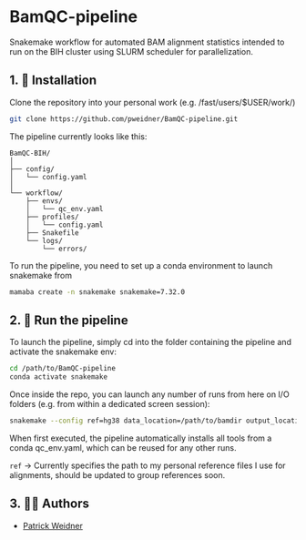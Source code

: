 # BamQC-pipeline

Snakemake workflow for automated BAM alignment statistics intended to run on the BIH cluster using SLURM scheduler for parallelization.

## 1. 📕 Installation

Clone the repository into your personal work (e.g. /fast/users/$USER/work/)

```bash
git clone https://github.com/pweidner/BamQC-pipeline.git
```
The pipeline currently looks like this:

```
BamQC-BIH/
│
├── config/
│   └── config.yaml
│
└── workflow/
    ├── envs/
    │   └── qc_env.yaml
    ├── profiles/
    │   └── config.yaml
    ├── Snakefile
    └── logs/
        └── errors/
```

To run the pipeline, you need to set up a conda environment to launch snakemake from

```bash
mamaba create -n snakemake snakemake=7.32.0
```

## 2. 🛑 Run the pipeline

To launch the pipeline, simply cd into the folder containing the pipeline and activate the snakemake env:

```bash
cd /path/to/BamQC-pipeline
conda activate snakemake
```
Once inside the repo, you can launch any number of runs from here on I/O folders (e.g. from within a dedicated screen session):

```bash
snakemake --config ref=hg38 data_location=/path/to/bamdir output_location=/path/to/outputdir --profile workflow/profiles
```
When first executed, the pipeline automatically installs all tools from a conda qc_env.yaml, which can be reused for any other runs.

`ref` -> Currently specifies the path to my personal reference files I use for alignments, should be updated to group references soon.

## 3. 💂‍♂️ Authors 

- [Patrick Weidner](https://github.com/pweidner)
